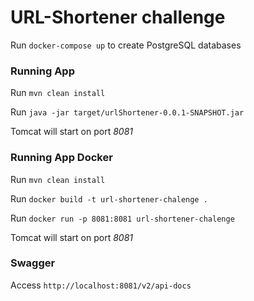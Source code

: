 # URL-Shortener challenge

Run `docker-compose up` to create PostgreSQL databases

### Running App

Run `mvn clean install`

Run `java -jar target/urlShortener-0.0.1-SNAPSHOT.jar`

Tomcat will start on port *8081*

### Running App Docker

Run `mvn clean install`

Run `docker build -t url-shortener-chalenge .`

Run `docker run -p 8081:8081 url-shortener-chalenge`

Tomcat will start on port *8081*

### Swagger

Access `http://localhost:8081/v2/api-docs`
